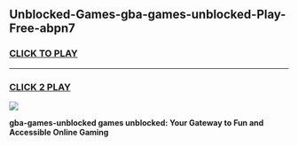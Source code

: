 
## Unblocked-Games-gba-games-unblocked-Play-Free-abpn7
<h3>
<a href="https://premium76.site?title=gba-games-unblocked&ref=22A">CLICK TO PLAY</a></h3>
<hr>

<h3>
<a href="https://premium76.site?title=gba-games-unblocked&ref=22A">CLICK 2 PLAY</a>
  
</h3>

<a href="https://premium76.site?title=gba-games-unblocked&ref=22A"><img src="https://clearcache.store/games.png"></a>


**gba-games-unblocked games unblocked: Your Gateway to Fun and Accessible Online Gaming**
